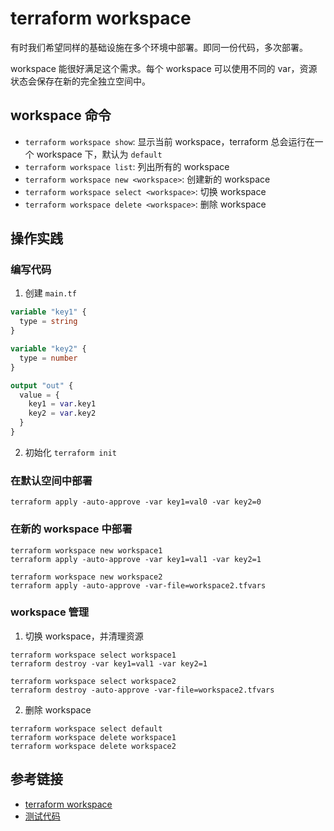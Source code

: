 # terraform workspace

有时我们希望同样的基础设施在多个环境中部署。即同一份代码，多次部署。

workspace 能很好满足这个需求。每个 workspace 可以使用不同的 var，资源状态会保存在新的完全独立空间中。

## workspace 命令

- `terraform workspace show`: 显示当前 workspace，terraform 总会运行在一个 workspace 下，默认为 `default`
- `terraform workspace list`: 列出所有的 workspace
- `terraform workspace new <workspace>`: 创建新的 workspace
- `terraform workspace select <workspace>`: 切换 workspace
- `terraform workspace delete <workspace>`: 删除 workspace

## 操作实践

### 编写代码

1. 创建 `main.tf`

```terraform
variable "key1" {
  type = string
}

variable "key2" {
  type = number
}

output "out" {
  value = {
    key1 = var.key1
    key2 = var.key2
  }
}
```

2. 初始化 `terraform init`

### 在默认空间中部署

```shell
terraform apply -auto-approve -var key1=val0 -var key2=0
```

### 在新的 workspace 中部署

```shell
terraform workspace new workspace1
terraform apply -auto-approve -var key1=val1 -var key2=1

terraform workspace new workspace2
terraform apply -auto-approve -var-file=workspace2.tfvars
```

### workspace 管理

1. 切换 workspace，并清理资源

```shell
terraform workspace select workspace1
terraform destroy -var key1=val1 -var key2=1

terraform workspace select workspace2
terraform destroy -auto-approve -var-file=workspace2.tfvars
```

2. 删除 workspace

```shell
terraform workspace select default
terraform workspace delete workspace1
terraform workspace delete workspace2
```

## 参考链接

- [terraform workspace](https://developer.hashicorp.com/terraform/cli/workspaces)
- [测试代码](code/workspace/main.tf)
